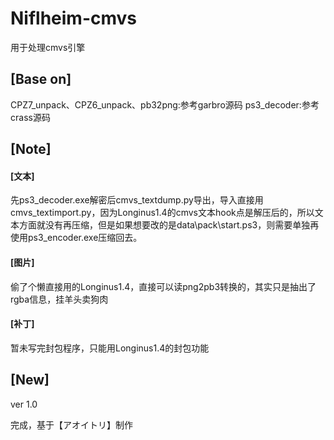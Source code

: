 # Niflheim-cmvs
用于处理cmvs引擎
## [Base on]
CPZ7_unpack、CPZ6_unpack、pb32png:参考garbro源码
ps3_decoder:参考crass源码

## [Note]
#### [文本]
先ps3_decoder.exe解密后cmvs_textdump.py导出，导入直接用cmvs_textimport.py，因为Longinus1.4的cmvs文本hook点是解压后的，所以文本方面就没有再压缩，但是如果想要改的是data\pack\start.ps3，则需要单独再使用ps3_encoder.exe压缩回去。
#### [图片]
偷了个懒直接用的Longinus1.4，直接可以读png2pb3转换的，其实只是抽出了rgba信息，挂羊头卖狗肉
#### [补丁]
暂未写完封包程序，只能用Longinus1.4的封包功能
## [New]
ver 1.0

完成，基于【アオイトリ】制作